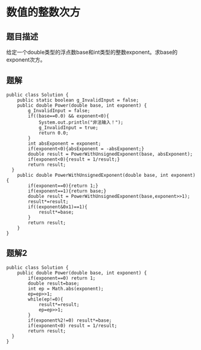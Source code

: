 # 数值的整数次方

## 题目描述
给定一个double类型的浮点数base和int类型的整数exponent。求base的exponent次方。

## 题解
    public class Solution {
        public static boolean g_InvalidInput = false;
        public double Power(double base, int exponent) {
            g_InvalidInput = false;
            if((base==0.0) && exponent<0){
                System.out.println("非法输入！");
                g_InvalidInput = true;
                return 0.0;
            }
            int absExponent = exponent;
            if(exponent<0){absExponent = -absExponent;}
            double result = PowerWithUnsignedExponent(base, absExponent);
            if(exponent<0){result = 1/result;}
            return result;
      }
        public double PowerWithUnsignedExponent(double base, int exponent){
            if(exponent==0){return 1;}
            if(exponent==1){return base;}
            double result = PowerWithUnsignedExponent(base,exponent>>1);
            result*=result;
            if((exponent&0x1)==1){
                result*=base;
            }
            return result;
        }
    }
    
## 题解2
    public class Solution {
        public double Power(double base, int exponent) {
            if(exponent==0) return 1;
            double result=base;
            int ep = Math.abs(exponent);
            ep=ep>>1;
            while(ep!=0){
                result*=result;
                ep=ep>>1;
            }
            if(exponent%2!=0) result*=base;
            if(exponent<0) result = 1/result;
            return result;
      }
    }
